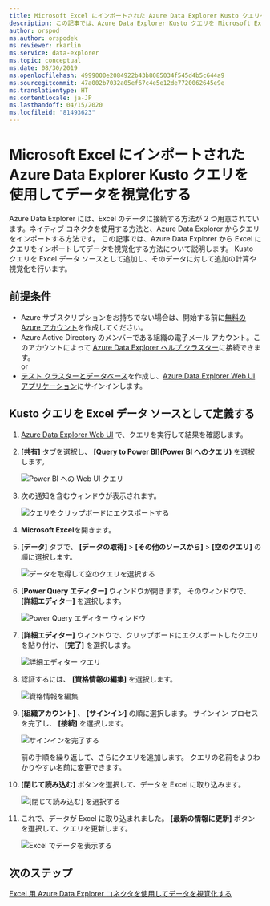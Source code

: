 ```yaml
---
title: Microsoft Excel にインポートされた Azure Data Explorer Kusto クエリを使用してデータを視覚化する
description: この記事では、Azure Data Explorer Kusto クエリを Microsoft Excel にインポートする方法について説明します。
author: orspod
ms.author: orspodek
ms.reviewer: rkarlin
ms.service: data-explorer
ms.topic: conceptual
ms.date: 08/30/2019
ms.openlocfilehash: 4999000e2084922b43b8085034f545d4b5c644a9
ms.sourcegitcommit: 47a002b7032a05ef67c4e5e12de7720062645e9e
ms.translationtype: HT
ms.contentlocale: ja-JP
ms.lasthandoff: 04/15/2020
ms.locfileid: "81493623"
---
```

# <a name="visualize-data-using-an-azure-data-explorer-kusto-query-imported-into-microsoft-excel"></a>Microsoft Excel にインポートされた Azure Data Explorer Kusto クエリを使用してデータを視覚化する

Azure Data Explorer には、Excel のデータに接続する方法が 2 つ用意されています。ネイティブ コネクタを使用する方法と、Azure Data Explorer からクエリをインポートする方法です。 この記事では、Azure Data Explorer から Excel にクエリをインポートしてデータを視覚化する方法について説明します。 Kusto クエリを Excel データ ソースとして追加し、そのデータに対して追加の計算や視覚化を行います。

## <a name="prerequisites"></a>前提条件

* Azure サブスクリプションをお持ちでない場合は、開始する前に[無料の Azure アカウント](https://azure.microsoft.com/free/)を作成してください。
* Azure Active Directory のメンバーである組織の電子メール アカウント。このアカウントによって [Azure Data Explorer ヘルプ クラスター](https://dataexplorer.azure.com/clusters/help/databases/Samples)に接続できます。 
<br>or</br>
* [テスト クラスターとデータベース](create-cluster-database-portal.md)を作成し、[Azure Data Explorer Web UI アプリケーション](https://dataexplorer.azure.com/)にサインインします。

## <a name="define-kusto-query-as-an-excel-data-source"></a>Kusto クエリを Excel データ ソースとして定義する

1. [Azure Data Explorer Web UI](https://dataexplorer.azure.com/clusters/help/databases/Samples) で、クエリを実行して結果を確認します。

1. **[共有]** タブを選択し、 **[Query to Power BI]\(Power BI へのクエリ\)** を選択します。

    ![Power BI への Web UI クエリ](media/excel-blank-query/web-ui-query-to-powerbi.png)

1. 次の通知を含むウィンドウが表示されます。

    ![クエリをクリップボードにエクスポートする](media/excel-blank-query/query-exported-to-clipboard.png)

1. **Microsoft Excel**を開きます。

1. **[データ]** タブで、 **[データの取得]**  >  **[その他のソースから]**  >  **[空のクエリ]** の順に選択します。

    ![データを取得して空のクエリを選択する](media/excel-blank-query/get-data-blank-query.png)

1. **[Power Query エディター]** ウィンドウが開きます。 そのウィンドウで、 **[詳細エディター]** を選択します。

    ![Power Query エディター ウィンドウ](media/excel-blank-query/power-query-editor.png)

1. **[詳細エディター]** ウィンドウで、クリップボードにエクスポートしたクエリを貼り付け、 **[完了]** を選択します。

    ![詳細エディター クエリ](media/excel-blank-query/advanced-editor-query.png)    

1. 認証するには、 **[資格情報の編集]** を選択します。

    ![資格情報を編集](media/excel-blank-query/edit-credentials.png)

1. **[組織アカウント]** 、 **[サインイン]** の順に選択します。 サインイン プロセスを完了し、 **[接続]** を選択します。

    ![サインインを完了する](media/excel-blank-query/complete-sign-in.png)

    前の手順を繰り返して、さらにクエリを追加します。 クエリの名前をよりわかりやすい名前に変更できます。

1. **[閉じて読み込む]** ボタンを選択して、データを Excel に取り込みます。

    ![[閉じて読み込む] を選択する](media/excel-blank-query/close-and-load.png)

1. これで、データが Excel に取り込まれました。 **[最新の情報に更新]** ボタンを選択して、クエリを更新します。

    ![Excel でデータを表示する](media/excel-blank-query/data-in-excel.png)

## <a name="next-steps"></a>次のステップ

[Excel 用 Azure Data Explorer コネクタを使用してデータを視覚化する](excel-connector.md)